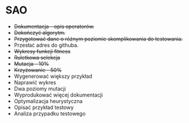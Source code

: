 # SAO

* ~~Dokumentacja - opis operatorów.~~
* ~~Dokończyć algorytm.~~
* ~~Przygotować dane o różnym poziomie skomplikowania do testowania.~~
* Przesłać adres do githuba.
* ~~Wykresy funkcji fitness~~
* ~~Ruletkowa selekcja~~
* ~~Mutacja - 10%~~
* ~~Krzyżowanie - 50%~~
* Wygenerować większy przykład
* Naprawić wykres
* Dwa poziomy mutacji
* Wyprodukować więcej dokumentacji
* Optymalizacja heurystyczna
* Opisać przykład testowy
* Analiza przypadku testowego
